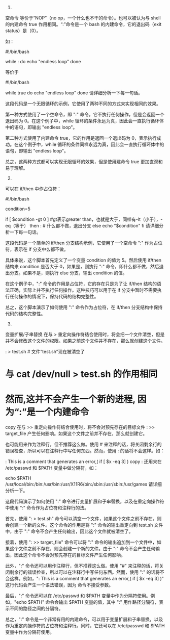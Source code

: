 1.
空命令
等价于“NOP”（no op，一个什么也不干的命令）。也可以被认为与 shell 的内建命令 true 作用相同。“:”命令是一个 bash 的内建命令，它的退出码（exit status）是（0）。

如：

#!/bin/bash

while :
do
    echo "endless loop"
done

等价于

#!/bin/bash

while true
do
    echo "endless loop"
done
请详细分析一下每一句话。

这段代码是一个无限循环的示例，它使用了两种不同的方式来实现相同的效果。

第一种方式使用了一个空命令，即 ":" 命令，它不执行任何操作，但是会返回一个退出码为 0。在这个例子中，while 循环的条件永远为真，因此会一直执行循环体中的语句，即输出 "endless loop"。

第二种方式使用了内建命令 true，它的作用是返回一个退出码为 0，表示执行成功。在这个例子中，while 循环的条件同样永远为真，因此会一直执行循环体中的语句，即输出 "endless loop"。

总之，这两种方式都可以实现无限循环的效果，但是使用建命令 true 更加直观和易于理解。




2.
可以在 if/then 中作占位符：

#!/bin/bash

condition=5

if [ $condition -gt 0 ] #gt表示greater than，也就是大于，同样有-lt（小于），-eq（等于）
then :   # 什么都不做，退出分支
else
    echo "$condition"
fi
请详细分析一下每一句话。



这段代码是一个简单的 if/then 分支结构示例，它使用了一个空命令 ":" 作为占位符，表示在 if 分支中么都不做。

具体来说，这个脚本首先定义了一个变量 condition 的值为 5。然后使用 if/then 结构来 condition 是否大于 0，如果是，则执行 ":" 命令，即什么都不做，然后退出分支。如果不是，则执行 else 分支，输出 condition 的值。

在这个例子中，":" 命令的作用是占位符，它的存在只是为了让 if/then 结构的语法正确，实际上并不执行任何操作。这种技巧可以用于在 if 分支中暂时不需要执行任何操作的情况下，保持代码的结构完整性。

总之，这个脚本演示了如何使用 ":" 命令作为占位符，在 if/then 分支结构中保持代码的结构完整性。





3.
变量扩展/子串替换
在与 > 重定向操作符结合使用时，将会把一个文件清空，但是并不会修改这个文件的权限。如果之前这个文件并不存在，那么就创建这个文件。

: > test.sh   # 文件“test.sh”现在被清空了
# 与 cat /dev/null > test.sh 的作用相同
# 然而,这并不会产生一个新的进程, 因为“:”是一个内建命令
copy
在与 >> 重定向操作符结合使用时，将不会对预先存在的目标文件 : >> target_file 产生任何影响。如果这个文件之前并不存在，那么就创建它。

也可能用来作为注释行，但不推荐这么做。使用 # 来注释的话，将关闭剩余行的错误检查，所以可以在注释行中写任何东西。然而，使用 : 的话将不会这样。如：

: This is a comment that generates an error,( if [ $x -eq 3] )
copy
: 还用来在 /etc/passwd 和 $PATH 变量中做分隔符，如：

echo $PATH
/usr/local/bin:/bin:/usr/bin:/usr/X11R6/bin:/sbin:/usr/sbin:/usr/games
请详细分析一下。



这段代码演示了如何使用 ":" 命令进行变量扩展和子串替换，以及在重定向操作符中使用 ":" 命令作为占位符和注释行的法。

首先，使用 ": > test.sh" 命令可以清空一个文件，如果这个文件之前不存在，则会创建一个新的文件。这个命令的作用是将 ":" 命令的输出重定向到 test.sh 文件中，由于 ":" 命令不会产生任何输出，因此这个文件就被清空了。

接着，使用 ": >> target_file" 命令可以将 ":" 命令的输出追加到一个文件中，如果这个文件之前不存在，则会创建一个新的文件。由于 ":" 命令不会产生任何输出，因此这个命令不会对预先存在的目标文件产生任何影响。

此外，":" 命令还可以用作注释行，但不推荐这么做。使用 "#" 来注释的话，将关闭剩余行的错误检查，所以可以在注释行中写任何东西。然而，使用 ":" 的话将不会这样。例如，": This is a comment that generates an error,( if [ $x -eq 3] )" 这行代码会产生一个语法错误，因为 命令不接受参数。

最后，":" 命令还可以在 /etc/passwd 和 $PATH 变量中作为分隔符使用。例如，"echo $PATH" 命令会输出 $PATH 变量的值，其中 ":" 用作路径分隔符，表示不同的路径之间的分隔符。

总之，":" 命令是一个非常有用的内建命令，可以用于变量扩展和子串替换，以及作为重定向操作符的占位符和注释行。同时，它还可以在 /etc/passwd 和 $PATH 变量中作为分隔符使用。
